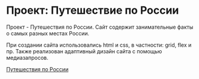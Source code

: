 # Проект: Путешествие по России

Проект - Путешествия по России.
Сайт содержит занимательные факты о самых разных местах России.

При создании сайта использовались html и css, в частности: grid, flex и пр. Также реализован адаптивный дизайн сайта с помощью медиазапросов.

<a href="https://sanshet.github.io/russian-travel/">Путешествия по России</a>
